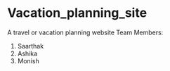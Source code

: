 # Vacation_planning_site
A travel or vacation planning website
Team Members:
1) Saarthak
2) Ashika
3) Monish
